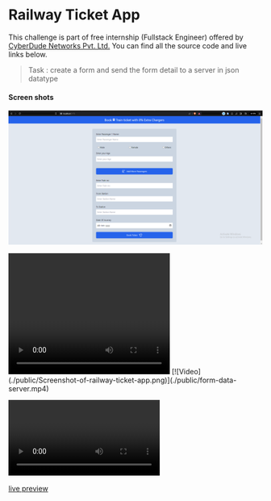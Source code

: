 # Railway Ticket App

This challenge is part of free internship (Fullstack Engineer) offered by [CyberDude Networks Pvt. Ltd.](https://cyberdudenetworks.com) You can find all the source code and live links below.

> Task : create a form and send the form detail to a server in json datatype

#### Screen shots

![screenshot](./public/Screenshot-of-railway-ticket-app.png)


<video width="320" height="240" controls>
  <source src="./public/form-data-server.mp4" type="video/mp4">
</video>
[![Video](./public/Screenshot-of-railway-ticket-app.png)](./public/form-data-server.mp4)


![screenshot](./public/form-data-server.mp4)

[live preview ](https://sharif-22.github.io/cyberdude-challenges/javascript%20dom/02-railway-tkt-app/dist/)

<!-- ### start the server

cd .\server\

<!-- start server using -->

<!-- json-server --watch data.json -->
